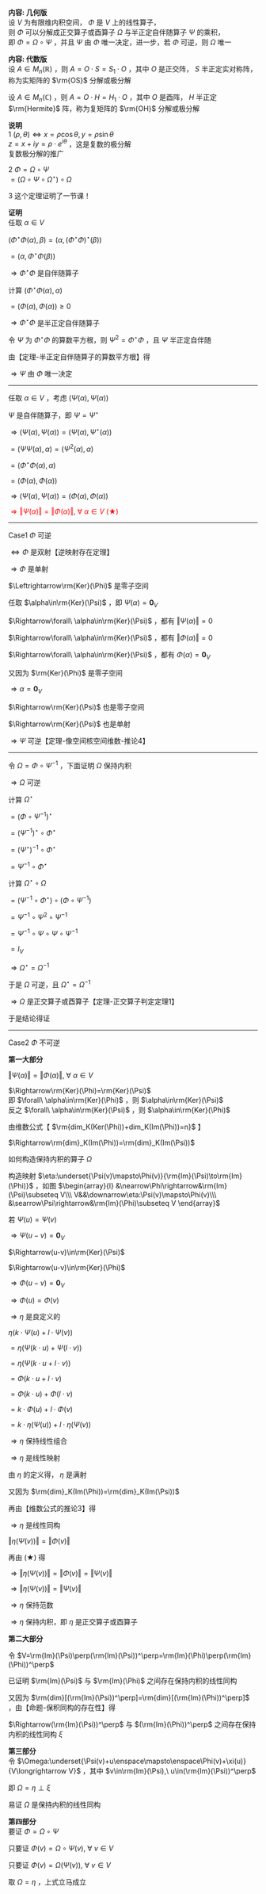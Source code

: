 **内容: 几何版**  
设 $V$ 为有限维内积空间， $\Phi$ 是 $V$ 上的线性算子，  
则 $\Phi$ 可以分解成正交算子或酉算子 $\Omega$ 与半正定自伴随算子 $\Psi$ 的乘积，  
即 $\Phi=\Omega\circ\Psi$ ，并且 $\Psi$ 由 $\Phi$ 唯一决定，进一步，若 $\Phi$ 可逆，则 $\Omega$ 唯一  
  
**内容: 代数版**  
设 $A\in M_n(\mathbb R)$ ，则 $A=O\cdot S=S_1\cdot O$ ，其中 $O$ 是正交阵， $S$ 半正定实对称阵，称为实矩阵的 $\rm{OS}$ 分解或极分解  
  
设 $A\in M_n(\mathbb C)$ ，则 $A=O\cdot H=H_1\cdot O$ ，其中 $O$ 是酉阵， $H$ 半正定 $\rm{Hermite}$ 阵，称为复矩阵的 $\rm{OH}$ 分解或极分解  
  
**说明**  
1  $(\rho,\theta)\iff x=\rho\cos\theta,y=\rho\sin\theta$   
   $z=x+iy=\rho\cdot e^{i\theta}$ ，这是复数的极分解  
  复数极分解的推广  
  
2  $\Phi=\Omega\circ\Psi$   
   $=(\Omega\circ\Psi\circ\Omega^\star)\circ\Omega$   
  
3 这个定理证明了一节课！  
  
**证明**  
任取 $\alpha\in V$   
  
 $(\Phi^\star\Phi(\alpha),\beta)=(\alpha,(\Phi^\star\Phi)^\star(\beta))$   
  
 $=(\alpha,\Phi^\star\Phi(\beta))$   
  
 $\Rightarrow\Phi^\star\Phi$ 是自伴随算子  
  
计算 $(\Phi^\star\Phi(\alpha),\alpha)$   
  
 $=(\Phi(\alpha),\Phi(\alpha))\geq0$   
  
 $\Rightarrow\Phi^\star\Phi$ 是半正定自伴随算子  
  
令 $\Psi$ 为 $\Phi^\star\Phi$ 的算数平方根，则 $\Psi^2=\Phi^\star\Phi$ ，且 $\Psi$ 半正定自伴随  
  
由【定理-半正定自伴随算子的算数平方根】得  
  
 $\Rightarrow\Psi$ 由 $\Phi$ 唯一决定  
  
---  
  
任取 $\alpha\in V$ ，考虑 $(\Psi(\alpha),\Psi(\alpha))$   
  
 $\Psi$ 是自伴随算子，即 $\Psi=\Psi^\star$   
  
 $\Rightarrow(\Psi(\alpha),\Psi(\alpha))=(\Psi(\alpha),\Psi^\star(\alpha))$   
  
 $=(\Psi\Psi(\alpha),\alpha)=(\Psi^2(\alpha),\alpha)$   
  
 $=(\Phi^\star\Phi(\alpha),\alpha)$   
  
 $=(\Phi(\alpha),\Phi(\alpha))$   
  
 $\Rightarrow(\Psi(\alpha),\Psi(\alpha))=(\Phi(\alpha),\Phi(\alpha))$   
  
<font color=red> $\Rightarrow\Vert\Psi(\alpha)\Vert=\Vert\Phi(\alpha)\Vert,\ \forall\ \alpha\in V\ (\bigstar)$ </font>  
  
---  
  
Case1  $\Phi$ 可逆  
  
 $\Leftrightarrow\Phi$ 是双射【逆映射存在定理】  
  
 $\Rightarrow\Phi$ 是单射  
  
 $\Leftrightarrow\rm{Ker}(\Phi)$ 是零子空间  
  
任取 $\alpha\in\rm{Ker}(\Psi)$ ，即 $\Psi(\alpha)=\mathbf0_V$   
  
 $\Rightarrow\forall\ \alpha\in\rm{Ker}(\Psi)$ ，都有 $\Vert\Psi(\alpha)\Vert=0$   
  
 $\Rightarrow\forall\ \alpha\in\rm{Ker}(\Psi)$ ，都有 $\Vert\Phi(\alpha)\Vert=0$   
  
 $\Rightarrow\forall\ \alpha\in\rm{Ker}(\Psi)$ ，都有 $\Phi(\alpha)=\mathbf0_V$   
  
又因为 $\rm{Ker}(\Phi)$ 是零子空间  
  
 $\Rightarrow\alpha=\mathbf0_V$   
  
 $\Rightarrow\rm{Ker}(\Psi)$ 也是零子空间  
  
 $\Rightarrow\rm{Ker}(\Psi)$ 也是单射  
  
 $\Rightarrow\Psi$ 可逆【定理-像空间核空间维数-推论4】  
  
---  
  
令 $\Omega=\Phi\circ\Psi^{-1}$ ，下面证明 $\Omega$ 保持内积  
  
 $\Rightarrow\Omega$ 可逆  
  
计算  $\Omega^\star$   
  
 $=(\Phi\circ\Psi^{-1})^\star$   
  
 $=(\Psi^{-1})^\star\circ\Phi^\star$   
  
 $=(\Psi^\star)^{-1}\circ\Phi^\star$   
  
 $=\Psi^{-1}\circ\Phi^\star$   
  
计算  $\Omega^\star\circ\Omega$   
  
 $=(\Psi^{-1}\circ\Phi^\star)\circ(\Phi\circ\Psi^{-1})$   
  
 $=\Psi^{-1}\circ\Psi^2\circ\Psi^{-1}$   
  
 $=\Psi^{-1}\circ\Psi\circ\Psi\circ\Psi^{-1}$   
  
 $=I_V$   
  
 $\Rightarrow\Omega^\star=\Omega^{-1}$   
  
于是 $\Omega$ 可逆，且 $\Omega^\star=\Omega^{-1}$   
  
 $\Rightarrow\Omega$ 是正交算子或酉算子【定理-正交算子判定定理1】  
  
于是结论得证  
  
---  
  
Case2  $\Phi$ 不可逆  
  
**第一大部分**  
  
 $\Vert\Psi(\alpha)\Vert=\Vert\Phi(\alpha)\Vert,\ \forall\ \alpha\in V$   
  
 $\Rightarrow\rm{Ker}(\Phi)=\rm{Ker}(\Psi)$   
即  $\forall\ \alpha\in\rm{Ker}(\Phi)$ ，则 $\alpha\in\rm{Ker}(\Psi)$   
反之  $\forall\ \alpha\in\rm{Ker}(\Psi)$ ，则 $\alpha\in\rm{Ker}(\Phi)$   
  
由维数公式【 $\rm{dim_K(Ker(\Phi))+dim_K(Im(\Phi))=n}$ 】  
  
 $\Rightarrow\rm{dim}_K(Im(\Phi))=\rm{dim}_K(Im(\Psi))$   
  
如何构造保持内积的算子 $\Omega$   
  
构造映射 $\eta:\underset{\Psi(v)\mapsto\Phi(v)}{\rm{Im}(\Psi)\to\rm{Im}(\Phi)}$ ，如图 $\begin{array}{l}  
&\nearrow\Phi\rightarrow&\rm{Im}(\Psi)\subseteq V\\\   
V&&\downarrow\eta:\Psi(v)\mapsto\Phi(v)\\\   
&\searrow\Psi\rightarrow&\rm{Im}(\Phi)\subseteq V  
\end{array}$   
  
若 $\Psi(u)=\Psi(v)$   
  
 $\Rightarrow\Psi(u-v)=\mathbf0_V$   
  
 $\Rightarrow(u-v)\in\rm{Ker}(\Psi)$   
  
 $\Rightarrow(u-v)\in\rm{Ker}(\Phi)$   
  
 $\Rightarrow\Phi(u-v)=\mathbf0_V$   
  
 $\Rightarrow\Phi(u)=\Phi(v)$   
  
 $\Rightarrow\eta$  是良定义的  
  
 $\eta(k\cdot\Psi(u)+l\cdot\Psi(v))$   
  
 $=\eta(\Psi(k\cdot u)+\Psi(l\cdot v))$   
  
 $=\eta(\Psi(k\cdot u+l\cdot v))$   
  
 $=\Phi(k\cdot u+l\cdot v)$   
  
 $=\Phi(k\cdot u)+\Phi(l\cdot v)$   
  
 $=k\cdot\Phi(u)+l\cdot\Phi(v)$   
  
 $=k\cdot\eta(\Psi(u))+l\cdot\eta(\Psi(v))$   
  
 $\Rightarrow\eta$  保持线性组合  
  
 $\Rightarrow\eta$  是线性映射  
  
由 $\eta$ 的定义得， $\eta$ 是满射  
  
又因为 $\rm{dim}_K(Im(\Phi))=\rm{dim}_K(Im(\Psi))$   
  
再由【维数公式的推论3】得  
  
 $\Rightarrow\eta$  是线性同构  
  
 $\Vert\eta(\Psi(v))\Vert=\Vert\Phi(v)\Vert$   
  
再由 $(\bigstar)$ 得  
  
 $\Rightarrow\Vert\eta(\Psi(v))\Vert=\Vert\Phi(v)\Vert=\Vert\Psi(v)\Vert$   
  
 $\Rightarrow\Vert\eta(\Psi(v))\Vert=\Vert\Psi(v)\Vert$   
  
 $\Rightarrow\eta$  保持范数  
  
 $\Rightarrow\eta$  保持内积，即 $\eta$ 是正交算子或酉算子  
  
**第二大部分**  
  
令 $V=\rm{Im}(\Psi)\perp(\rm{Im}(\Psi))^\perp=\rm{Im}(\Phi)\perp(\rm{Im}(\Phi))^\perp$   
  
已证明 $\rm{Im}(\Psi)$ 与 $\rm{Im}(\Phi)$ 之间存在保持内积的线性同构  
  
又因为 $\rm{dim}[(\rm{Im}(\Psi))^\perp]=\rm{dim}[(\rm{Im}(\Phi))^\perp]$ ，由【命题-保积同构的存在性】得  
  
 $\Rightarrow(\rm{Im}(\Psi))^\perp$ 与 $(\rm{Im}(\Phi))^\perp$ 之间存在保持内积的线性同构 $\xi$   
  
**第三部分**  
令 $\Omega:\underset{\Psi(v)+u\enspace\mapsto\enspace\Phi(v)+\xi(u)}{V\longrightarrow V}$ ，其中 $v\in\rm{Im}(\Psi),\ u\in(\rm{Im}(\Psi))^\perp$   
  
即 $\Omega=\eta\perp\xi$   
  
易证 $\Omega$ 是保持内积的线性同构  
  
**第四部分**  
要证 $\Phi=\Omega\circ\Psi$   
  
只要证 $\Phi(v)=\Omega\circ\Psi(v),\ \forall\ v\in V$   
  
只要证 $\Phi(v)=\Omega(\Psi(v)),\ \forall\ v\in V$   
  
取 $\Omega=\eta$ ，上式立马成立  
